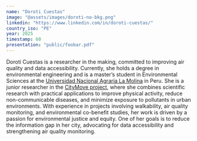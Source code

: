 ```yaml
---
name: "Doroti Cuestas"
image: "@assets/images/doroti-no-bkg.png"
linkedin: "https://www.linkedin.com/in/doroti-cuestas/"
country_iso: "PE"
year: 2025
timestamp: 60
presentation: "public/foobar.pdf"
---
```


Doroti Cuestas is a researcher in the making, committed to improving air quality and data accessibility. Currently, she holds a degree in environmental engineering and is a master’s student in Environmental Sciences at the [Universidad Nacional Agraria La Molina](https://www.lamolina.edu.pe/) in Peru. She is a junior researcher in the [CityMove project](https://citymove.info/), where she combines scientific research with practical applications to improve physical activity, reduce non-communicable diseases, and minimize exposure to pollutants in urban environments. With experience in projects involving walkability, air quality monitoring, and environmental co-benefit studies, her work is driven by a passion for environmental justice and equity. One of her goals is to reduce the information gap in her city, advocating for data accessibility and strengthening air quality monitoring.
